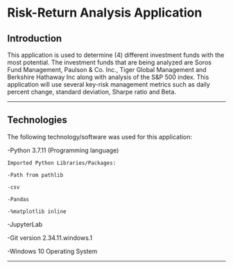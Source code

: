 # Risk-Return Analysis Application
## Introduction
This application is used to determine (4) different investment funds with the most potential. The investment funds that are being analyzed are Soros Fund Management, Paulson & Co. Inc., Tiger Global Management and Berkshire Hathaway Inc along with analysis of the S&P 500 index. This application will use several key-risk management metrics such as daily percent change, standard deviation, Sharpe ratio and Beta.

---

## Technologies

The following technology/software was used for this application:


-Python 3.7.11 (Programming language)

    Imported Python Libraries/Packages:
    
    -Path from pathlib
    
    -csv
    
    -Pandas
    
    -%matplotlib inline
    
-JupyterLab

-Git version 2.34.11.windows.1

-Windows 10 Operating System

---
